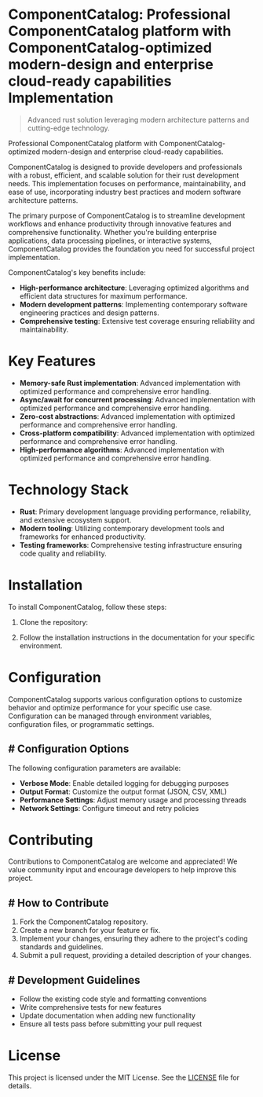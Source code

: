 <!-- fallback_ComponentCatalog_20250824071028_24963 -->

# ComponentCatalog: Professional ComponentCatalog platform with ComponentCatalog-optimized modern-design and enterprise cloud-ready capabilities Implementation
> Advanced rust solution leveraging modern architecture patterns and cutting-edge technology.

Professional ComponentCatalog platform with ComponentCatalog-optimized modern-design and enterprise cloud-ready capabilities.

ComponentCatalog is designed to provide developers and professionals with a robust, efficient, and scalable solution for their rust development needs. This implementation focuses on performance, maintainability, and ease of use, incorporating industry best practices and modern software architecture patterns.

The primary purpose of ComponentCatalog is to streamline development workflows and enhance productivity through innovative features and comprehensive functionality. Whether you're building enterprise applications, data processing pipelines, or interactive systems, ComponentCatalog provides the foundation you need for successful project implementation.

ComponentCatalog's key benefits include:

* **High-performance architecture**: Leveraging optimized algorithms and efficient data structures for maximum performance.
* **Modern development patterns**: Implementing contemporary software engineering practices and design patterns.
* **Comprehensive testing**: Extensive test coverage ensuring reliability and maintainability.

# Key Features

* **Memory-safe Rust implementation**: Advanced implementation with optimized performance and comprehensive error handling.
* **Async/await for concurrent processing**: Advanced implementation with optimized performance and comprehensive error handling.
* **Zero-cost abstractions**: Advanced implementation with optimized performance and comprehensive error handling.
* **Cross-platform compatibility**: Advanced implementation with optimized performance and comprehensive error handling.
* **High-performance algorithms**: Advanced implementation with optimized performance and comprehensive error handling.

# Technology Stack

* **Rust**: Primary development language providing performance, reliability, and extensive ecosystem support.
* **Modern tooling**: Utilizing contemporary development tools and frameworks for enhanced productivity.
* **Testing frameworks**: Comprehensive testing infrastructure ensuring code quality and reliability.

# Installation

To install ComponentCatalog, follow these steps:

1. Clone the repository:


2. Follow the installation instructions in the documentation for your specific environment.

# Configuration

ComponentCatalog supports various configuration options to customize behavior and optimize performance for your specific use case. Configuration can be managed through environment variables, configuration files, or programmatic settings.

## # Configuration Options

The following configuration parameters are available:

* **Verbose Mode**: Enable detailed logging for debugging purposes
* **Output Format**: Customize the output format (JSON, CSV, XML)
* **Performance Settings**: Adjust memory usage and processing threads
* **Network Settings**: Configure timeout and retry policies

# Contributing

Contributions to ComponentCatalog are welcome and appreciated! We value community input and encourage developers to help improve this project.

## # How to Contribute

1. Fork the ComponentCatalog repository.
2. Create a new branch for your feature or fix.
3. Implement your changes, ensuring they adhere to the project's coding standards and guidelines.
4. Submit a pull request, providing a detailed description of your changes.

## # Development Guidelines

* Follow the existing code style and formatting conventions
* Write comprehensive tests for new features
* Update documentation when adding new functionality
* Ensure all tests pass before submitting your pull request

# License

This project is licensed under the MIT License. See the [LICENSE](https://github.com/Jennifercruz23/ComponentCatalog/blob/main/LICENSE) file for details.
